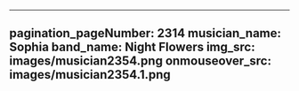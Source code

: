 ------
pagination_pageNumber: 2314
musician_name: Sophia
band_name: Night Flowers
img_src: images/musician2354.png
onmouseover_src: images/musician2354.1.png
------